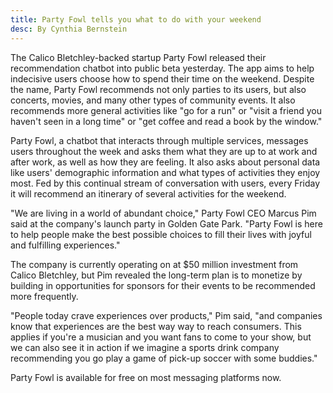 ```yaml
---
title: Party Fowl tells you what to do with your weekend
desc: By Cynthia Bernstein
---
```

The Calico Bletchley-backed startup Party Fowl released their recommendation chatbot into public beta yesterday. The app aims to help indecisive users choose how to spend their time on the weekend. Despite the name, Party Fowl recommends not only parties to its users, but also concerts, movies, and many other types of community events. It also recommends more general activities like "go for a run" or "visit a friend you haven't seen in a long time" or "get coffee and read a book by the window."

Party Fowl, a chatbot that interacts through multiple services, messages users throughout the week and asks them what they are up to at work and after work, as well as how they are feeling. It also asks about personal data like users' demographic information and what types of activities they enjoy most. Fed by this continual stream of conversation with users, every Friday it will recommend an itinerary of several activities for the weekend.

"We are living in a world of abundant choice," Party Fowl CEO Marcus Pim said at the company's launch party in Golden Gate Park. "Party Fowl is here to help people make the best possible choices to fill their lives with joyful and fulfilling experiences."

The company is currently operating on at $50 million investment from Calico Bletchley, but Pim revealed the long-term plan is to monetize by building in opportunities for sponsors for their events to be recommended more frequently.

"People today crave experiences over products," Pim said, "and companies know that experiences are the best way way to reach consumers. This applies if you're a musician and you want fans to come to your show, but we can also see it in action if we imagine a sports drink company recommending you go play a game of pick-up soccer with some buddies."

Party Fowl is available for free on most messaging platforms now.
